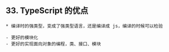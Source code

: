 ## 33. TypeScript 的优点

    * 编译时的强类型，变成了强类型语言，还是编译成 js，编译的时候可以检验

    - 更好的模块化
    - 更好的实现面向对象的编程，类、接口、模块
